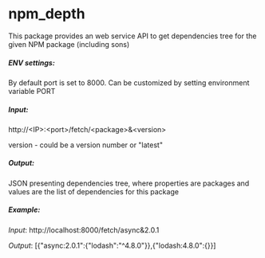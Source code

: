 # npm_depth

This package provides an web service API to get dependencies tree for the given NPM package (including sons)

##### ENV settings:
By default port is set to 8000. Can be customized by setting environment variable PORT

##### Input:
http://\<IP\>:\<port\>/fetch/\<package\>&\<version\>

version - could be a version number or "latest"

##### Output:
JSON presenting dependencies tree, where properties are packages and values are the list of dependencies for this package

##### Example:
*Input*: http://localhost:8000/fetch/async&2.0.1

*Output*: [{"async:2.0.1":{"lodash":"^4.8.0"}},{"lodash:4.8.0":{}}]
